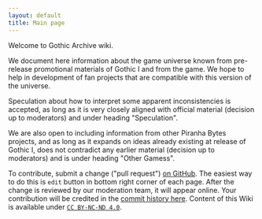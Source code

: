 ```yaml
---
layout: default
title: Main page
---
```

Welcome to Gothic Archive wiki. 

We document here information about the game universe known from pre-release promotional materials of Gothic I and from the game. We hope to help in development of fan projects that are compatible with this version of the universe.

Speculation about how to interpret some apparent inconsistencies is accepted, as long as it is very closely aligned with official material (decision up to moderators) and under heading "Speculation".

We are also open to including information from other Piranha Bytes projects, and as long as it expands on ideas already existing at release of Gothic I, does not contradict any earlier material (decision up to moderators) and is under heading "Other Gamess".

To contribute, submit a change ("pull request") [on GitHub](https://github.com/phoenixTales/wiki.gothicarchive.org). The easiest way to do this is `edit` button in bottom right corner of each page. After the change is reviewed by our moderation team, it will appear online. Your contribution will be credited in the [commit history here](https://github.com/PhoenixTales/wiki.gothicarchive.org/commits/main). Content of this Wiki is available under [`CC BY-NC-ND 4.0`](https://creativecommons.org/licenses/by-nc-nd/4.0/).
